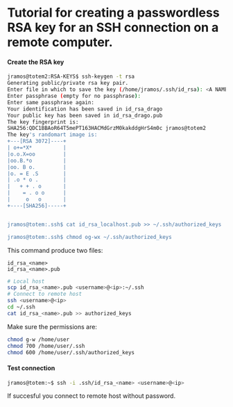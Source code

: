 Tutorial for creating a passwordless RSA key for an SSH connection on a remote computer.
===================================================

#### Create the RSA key

```bash
jramos@totem2:RSA-KEYS$ ssh-keygen -t rsa
Generating public/private rsa key pair.
Enter file in which to save the key (/home/jramos/.ssh/id_rsa): <A NAME FOR THE FILE>
Enter passphrase (empty for no passphrase): 
Enter same passphrase again: 
Your identification has been saved in id_rsa_drago
Your public key has been saved in id_rsa_drago.pub
The key fingerprint is:
SHA256:QDC1BBAoR64T5mePT163HACMdGrzM0kakddgHrS4m0c jramos@totem2
The key's randomart image is:
+---[RSA 3072]----+
| o+=*X*          |
|o.o.X=oo         |
|oo.B.*o          |
|oo. B o.         |
|o. = E .S        |
| .o * o .        |
|   + + . o       |
|    = . o o      |
|     o   o       |
+----[SHA256]-----+


jramos@totem:.ssh$ cat id_rsa_localhost.pub >> ~/.ssh/authorized_keys 

jramos@totem:.ssh$ chmod og-wx ~/.ssh/authorized_keys 
```

This command produce two files:

    id_rsa_<name>
    id_rsa_<name>.pub

```bash
# Local host
scp id_rsa_<name>.pub <username>@<ip>:~/.ssh
# Connect to remote host
ssh <username>@<ip>
cd ~/.ssh
cat id_rsa_<name>.pub >> authorized_keys 

```

Make sure the permissions are:
```bash
chmod g-w /home/user
chmod 700 /home/user/.ssh
chmod 600 /home/user/.ssh/authorized_keys
```

#### Test connection
```bash
jramos@totem:~$ ssh -i .ssh/id_rsa_<name> <username>@<ip>

```

If succesful you connect to remote host without password. 